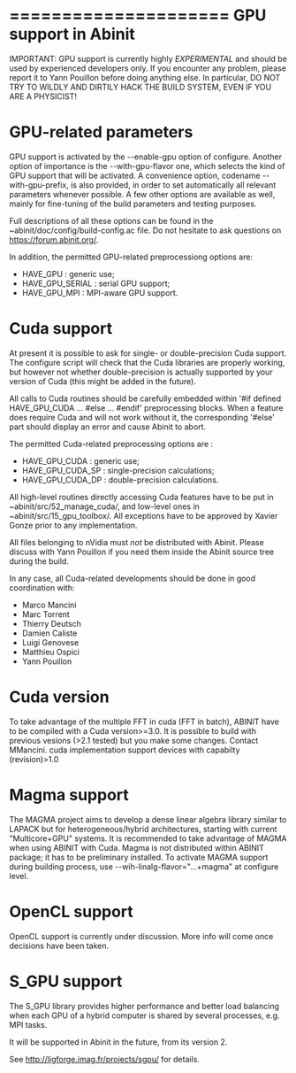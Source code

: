 =====================
GPU support in Abinit
=====================

  IMPORTANT: GPU support is currently highly *EXPERIMENTAL* and should
             be used by experienced developers only. If you encounter
             any problem, please report it to Yann Pouillon before doing
             anything else. In particular, DO NOT TRY TO WILDLY AND
             DIRTILY HACK THE BUILD SYSTEM, EVEN IF YOU ARE A PHYSICIST!


GPU-related parameters
======================

GPU support is activated by the --enable-gpu option of configure.
Another option of importance is the --with-gpu-flavor one, which selects
the kind of GPU support that will be activated. A convenience option,
codename --with-gpu-prefix, is also provided, in order to set
automatically all relevant parameters whenever possible. A few other
options are available as well, mainly for fine-tuning of the build
parameters and testing purposes.

Full descriptions of all these options can be found in the
~abinit/doc/config/build-config.ac file. Do not hesitate to ask
questions on https://forum.abinit.org/.

In addition, the permitted GPU-related preprocessiong options are:

  * HAVE_GPU        : generic use;
  * HAVE_GPU_SERIAL : serial GPU support;
  * HAVE_GPU_MPI    : MPI-aware GPU support.


Cuda support
============

At present it is possible to ask for single- or double-precision Cuda
support. The configure script will check that the Cuda libraries are
properly working, but however not whether double-precision is actually
supported by your version of Cuda (this might be added in the future).

All calls to Cuda routines should be carefully embedded within
'#if defined HAVE_GPU_CUDA ... #else ... #endif' preprocessing blocks.
When a feature does require Cuda and will not work without it, the
corresponding '#else' part should display an error and cause Abinit to
abort.

The permitted Cuda-related preprocessing options are :

  * HAVE_GPU_CUDA    : generic use;
  * HAVE_GPU_CUDA_SP : single-precision calculations;
  * HAVE_GPU_CUDA_DP : double-precision calculations.

All high-level routines directly accessing Cuda features have to be put
in ~abinit/src/52_manage_cuda/, and low-level ones in
~abinit/src/15_gpu_toolbox/. All exceptions have to be approved by
Xavier Gonze prior to any implementation.

All files belonging to nVidia must *not* be distributed with Abinit.
Please discuss with Yann Pouillon if you need them inside the Abinit
source tree during the build.

In any case, all Cuda-related developments should be done in good
coordination with:

  * Marco Mancini
  * Marc Torrent
  * Thierry Deutsch
  * Damien Caliste
  * Luigi Genovese
  * Matthieu Ospici
  * Yann Pouillon

Cuda version
============
To take advantage of the multiple FFT in cuda (FFT in batch), ABINIT
have to be compiled with a Cuda version>=3.0.
It is possible to build with previous vesions (>2.1 tested) but you
make some changes. Contact MMancini.
cuda implementation support devices with capabilty (revision)>1.0

Magma support
=============
The MAGMA project aims to develop a dense linear algebra library similar
to LAPACK but for heterogeneous/hybrid architectures, starting
with current "Multicore+GPU" systems.
It is recommended to take advantage of MAGMA when using ABINIT with
Cuda.
Magma is not distributed within ABINIT package; it has to be preliminary
installed. To activate MAGMA support during building process, use
--wih-linalg-flavor="...+magma" at configure level.

OpenCL support
==============

OpenCL support is currently under discussion. More info will come once
decisions have been taken.


S_GPU support
=============

The S_GPU library provides higher performance and better load balancing
when each GPU of a hybrid computer is shared by several processes, e.g.
MPI tasks.

It will be supported in Abinit in the future, from its version 2.

See http://ligforge.imag.fr/projects/sgpu/ for details.

